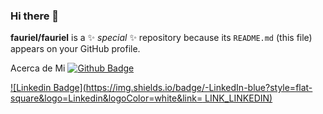 ### Hi there 👋


**fauriel/fauriel** is a ✨ _special_ ✨ repository because its `README.md` (this file) appears on your GitHub profile.

Acerca de Mi
[![Github Badge](https://github.com/faurielGithub&logoColor=white&link=LINK_GIT)](LINK_GIT)

[![Linkedin Badge](https://img.shields.io/badge/-LinkedIn-blue?style=flat-square&logo=Linkedin&logoColor=white&link= LINK_LINKEDIN)]( LINK_LINKEDIN)


